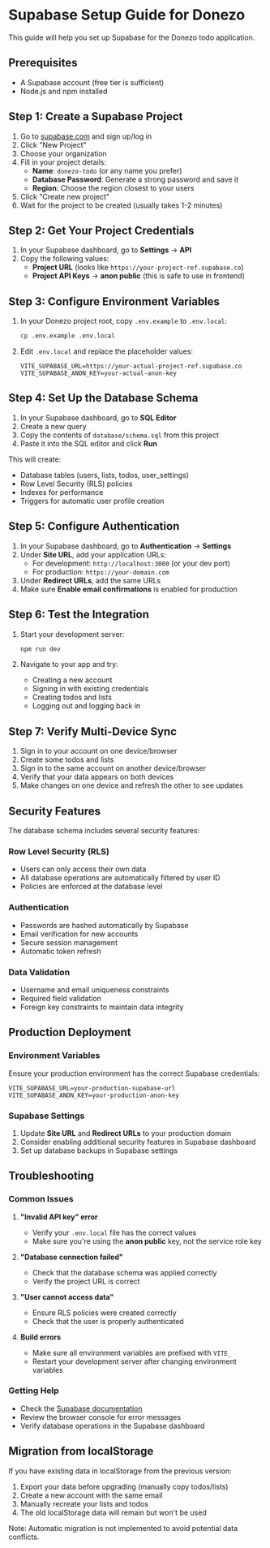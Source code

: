 # Supabase Setup Guide for Donezo

This guide will help you set up Supabase for the Donezo todo application.

## Prerequisites

- A Supabase account (free tier is sufficient)
- Node.js and npm installed

## Step 1: Create a Supabase Project

1. Go to [supabase.com](https://supabase.com) and sign up/log in
2. Click "New Project"
3. Choose your organization
4. Fill in your project details:
   - **Name**: `donezo-todo` (or any name you prefer)
   - **Database Password**: Generate a strong password and save it
   - **Region**: Choose the region closest to your users
5. Click "Create new project"
6. Wait for the project to be created (usually takes 1-2 minutes)

## Step 2: Get Your Project Credentials

1. In your Supabase dashboard, go to **Settings** → **API**
2. Copy the following values:
   - **Project URL** (looks like `https://your-project-ref.supabase.co`)
   - **Project API Keys** → **anon public** (this is safe to use in frontend)

## Step 3: Configure Environment Variables

1. In your Donezo project root, copy `.env.example` to `.env.local`:
   ```bash
   cp .env.example .env.local
   ```

2. Edit `.env.local` and replace the placeholder values:
   ```env
   VITE_SUPABASE_URL=https://your-actual-project-ref.supabase.co
   VITE_SUPABASE_ANON_KEY=your-actual-anon-key
   ```

## Step 4: Set Up the Database Schema

1. In your Supabase dashboard, go to **SQL Editor**
2. Create a new query
3. Copy the contents of `database/schema.sql` from this project
4. Paste it into the SQL editor and click **Run**

This will create:
- Database tables (users, lists, todos, user_settings)
- Row Level Security (RLS) policies
- Indexes for performance
- Triggers for automatic user profile creation

## Step 5: Configure Authentication

1. In your Supabase dashboard, go to **Authentication** → **Settings**
2. Under **Site URL**, add your application URLs:
   - For development: `http://localhost:3000` (or your dev port)
   - For production: `https://your-domain.com`
3. Under **Redirect URLs**, add the same URLs
4. Make sure **Enable email confirmations** is enabled for production

## Step 6: Test the Integration

1. Start your development server:
   ```bash
   npm run dev
   ```

2. Navigate to your app and try:
   - Creating a new account
   - Signing in with existing credentials
   - Creating todos and lists
   - Logging out and logging back in

## Step 7: Verify Multi-Device Sync

1. Sign in to your account on one device/browser
2. Create some todos and lists
3. Sign in to the same account on another device/browser
4. Verify that your data appears on both devices
5. Make changes on one device and refresh the other to see updates

## Security Features

The database schema includes several security features:

### Row Level Security (RLS)
- Users can only access their own data
- All database operations are automatically filtered by user ID
- Policies are enforced at the database level

### Authentication
- Passwords are hashed automatically by Supabase
- Email verification for new accounts
- Secure session management
- Automatic token refresh

### Data Validation
- Username and email uniqueness constraints
- Required field validation
- Foreign key constraints to maintain data integrity

## Production Deployment

### Environment Variables
Ensure your production environment has the correct Supabase credentials:

```env
VITE_SUPABASE_URL=your-production-supabase-url
VITE_SUPABASE_ANON_KEY=your-production-anon-key
```

### Supabase Settings
1. Update **Site URL** and **Redirect URLs** to your production domain
2. Consider enabling additional security features in Supabase dashboard
3. Set up database backups in Supabase settings

## Troubleshooting

### Common Issues

1. **"Invalid API key" error**
   - Verify your `.env.local` file has the correct values
   - Make sure you're using the **anon public** key, not the service role key

2. **"Database connection failed"**
   - Check that the database schema was applied correctly
   - Verify the project URL is correct

3. **"User cannot access data"**
   - Ensure RLS policies were created correctly
   - Check that the user is properly authenticated

4. **Build errors**
   - Make sure all environment variables are prefixed with `VITE_`
   - Restart your development server after changing environment variables

### Getting Help

- Check the [Supabase documentation](https://supabase.com/docs)
- Review the browser console for error messages
- Verify database operations in the Supabase dashboard

## Migration from localStorage

If you have existing data in localStorage from the previous version:

1. Export your data before upgrading (manually copy todos/lists)
2. Create a new account with the same email
3. Manually recreate your lists and todos
4. The old localStorage data will remain but won't be used

Note: Automatic migration is not implemented to avoid potential data conflicts.